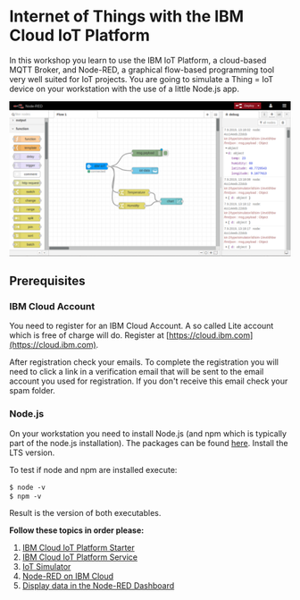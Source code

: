 # Internet of Things with the IBM Cloud IoT Platform

In this workshop you learn to use the IBM IoT Platform, a cloud-based MQTT Broker, and Node-RED, a graphical flow-based programming tool  very well suited for IoT projects. You are going to simulate a Thing = IoT device on your workstation with the use of a little Node.js app.

![node-red](documents/images/node-red.png)

## Prerequisites

### IBM Cloud Account

You need to register for an IBM Cloud Account. A so called Lite account which is free of charge will do. Register at [https://cloud.ibm.com](https://cloud.ibm.com).

After registration check your emails. To complete the registration you will need to click a link in a verification email that will be sent to the email account you used for registration. If you don't receive this email check your spam folder.

### Node.js

On your workstation you need to install Node.js (and npm which is typically part of the node.js installation). The packages can be found [here](https://nodejs.org/en/download/). Install the LTS version. 

To test if node and npm are installed execute:

```
$ node -v
$ npm -v
```

Result is the version of both executables.

__Follow these topics in order please:__

1. [IBM Cloud IoT Platform Starter](documents/1-IoT-Starter.md)
2. [IBM Cloud IoT Platform Service](documents/2-IOTP.md)
3. [IoT Simulator](documents/3-APP.md)
4. [Node-RED on IBM Cloud](documents/4-NODERED.md)
5. [Display data in the Node-RED Dashboard](documents/5-DASHBOARD.md)






